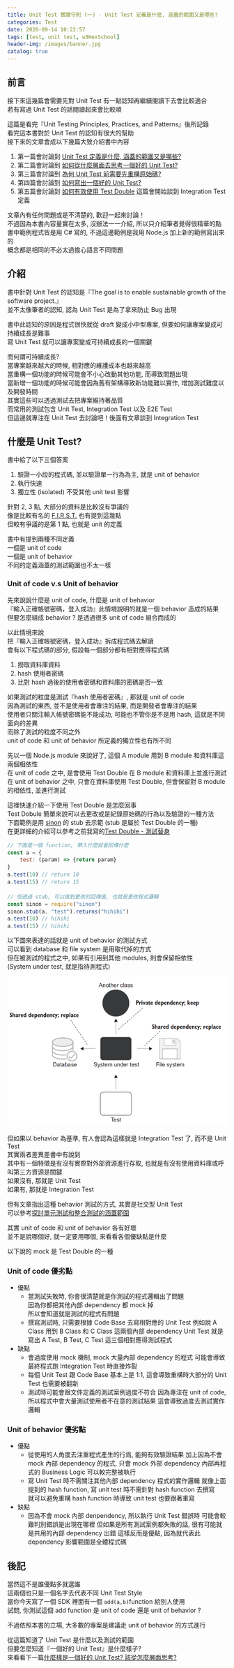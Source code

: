 ```yaml
---
title: Unit Test 實踐守則 (一) - Unit Test 定義是什麼, 涵蓋的範圍又是哪些?
categories: Test
date: 2020-09-14 10:22:57
tags: [test, unit test, w3HexSchool]
header-img: /images/banner.jpg
catalog: true
---
```


## 前言

接下來這幾篇會需要先對 Unit Test 有一點認知再繼續閱讀下去會比較適合  
若有寫過 Unit Test 的話閱讀起來會比較順  

這篇是看完『Unit Testing Principles, Practices, and Patterns』後所記錄  
看完這本書對於 Unit Test 的認知有很大的幫助  
接下來的文章會成以下幾篇大致介紹書中內容  

1. 第一篇會討論到 [Unit Test 定義是什麼, 涵蓋的範圍又是哪些?](/2020/09/14/unit-test-best-practice-part-1/)
2. 第二篇會討論到 [如何從什麼層面去思考一個好的 Unit Test?](/2020/09/21/unit-test-best-practice-part-2/)
3. 第三篇會討論到 [為何 Unit Test 前需要先重構原始碼? ](/2020/09/28/unit-test-best-practice-part-3/)
4. 第四篇會討論到 [如何寫出一個好的 Unit Test?](/2020/10/05/unit-test-best-practice-part-4/)
5. 第五篇會討論到 [如何有效使用 Test Double](/2020/10/12/unit-test-best-practice-part-5/)
    這篇會開始談到 Integration Test 定義

文章內有任何問題或是不清楚的, 歡迎一起來討論！  
不過因為本書內容量實在太多, 沒辦法一一介紹, 所以只介紹筆者覺得很精華的點  
書中範例程式皆是用 C# 寫的, 不過這邊範例是我用 Node.js 加上新的範例寫出來的  
概念都是相同的不必太過擔心語言不同問題  

## 介紹

書中針對 Unit Test 的認知是『The goal is to enable sustainable growth of the software project.』  
並不太像筆者的認知, 認為 Unit Test 是為了拿來防止 Bug 出現  

書中此認知的原因是程式很快就從 draft 變成小中型專案, 但要如何讓專案變成可持續成長是難事  
寫 Unit Test 就可以讓專案變成可持續成長的一個關鍵  

而何謂可持續成長?  
當專案越來越大的時候, 相對應的維護成本也越來越高  
當重構一個功能的時候可能會不小心改動其他功能, 而導致問題出現  
當新增一個功能的時候可能會因為舊有架構導致新功能難以實作, 增加測試難度以及開發時間  
其實這些可以透過測試去把專案維持著品質  
而常用的測試包含 Unit Test, Integration Test 以及 E2E Test  
但這邊就專注在 Unit Test 去討論吧！後面有文章談到 Integration Test  

## 什麼是 Unit Test?

書中給了以下三個答案  

1. 驗證一小段的程式碼, 並以驗證單一行為為主, 就是 unit of behavior
2. 執行快速
3. 獨立性 (isolated) 不受其他 unit test 影響

針對 2, 3 點, 大部分的資料是比較沒有爭議的  
像是比較有名的 [F.I.R.S.T.](https://dotblogs.com.tw/hatelove/2012/11/05/learning-tdd-in-30-days-day2-unit-testing-introduction) 也有提到這幾點  
但較有爭議的是第 1 點, 也就是 unit 的定義  

書中有提到兩種不同定義  
一個是 unit of code  
一個是 unit of behavior  
不同的定義涵蓋的測試範圍也不太一樣  

### Unit of code v.s Unit of behavior

先來說說什麼是 unit of code, 什麼是 unit of behavior  
『輸入正確帳號密碼，登入成功』此情境說明的就是一個 behavior 造成的結果  
但要怎麼組成 behavior ? 是透過很多 unit of code 組合而成的

以此情境來說  
把『輸入正確帳號密碼，登入成功』拆成程式碼去解讀  
會有以下程式碼的部分, 假設每一個部分都有相對應得程式碼    
1. 撈取資料庫資料
2. hash 使用者密碼
3. 比對 hash 過後的使用者密碼和資料庫的密碼是否一致

如果測試的粒度是測試『hash 使用者密碼』, 那就是 unit of code  
因為測試的東西, 並不是使用者會專注的結果, 而是開發者會專注的結果  
使用者只關注輸入帳號密碼能不能成功, 可能也不管你是不是用 hash, 這就是不同面向的差異  
而除了測試的粒度不同之外  
unit of code 和 unit of behavior 所定義的獨立性也有所不同  

先以一個 Node.js module 來說好了, 這個 A module 用到 B module 和資料庫這兩個相依性  
在 unit of code 之中, 是會使用 Test Double 在 B module 和資料庫上並進行測試  
在 unit of behavior 之中, 只會在資料庫使用 Test Double, 但會保留對 B module 的相依性, 並進行測試  

這裡快速介紹一下使用 Test Double 是怎麼回事  
Test Dobule 簡單來說可以去更改或是紀錄原始碼的行為以及驗證的一種方法  
下面範例是用 [sinon](https://sinonjs.org/) 的 stub 去示範 (stub 是屬於 Test Double 的一種)  
在更詳細的介紹可以參考之前我寫的[Test Double - 測試替身](/2019/12/10/unit-test-express/#test-double-測試替身)
```js
// 下面是一個 function, 帶入什麼就會回傳什麼
const a = {
    test: (param) => {return param}
}
a.test(10) // return 10
a.test(15) // return 15

// 但透過 stub, 可以做到更改的回傳值, 也就是更改程式邏輯
const sinon = require("sinon")
sinon.stub(a, "test").returns("hihihi")
a.test(10) // hihihi
a.test(15) // hihihi
```

以下圖來表達的話就是 unit of behavior 的測試方式  
可以看到 database 和 file system 是用取代掉的方式  
但在被測試的程式之中, 如果有引用到其他 modules, 則會保留相依性  
(System under test, 就是指待測程式)  

![unit of behavior](/images/unit-test/unit-test-best-practice-01.png)

但如果以 behavior 為基準, 有人會認為這樣就是 Integration Test 了, 而不是 Unit Test  
其實兩者差異差書中有說到  
其中有一個特徵是有沒有實際對外部資源進行存取, 也就是有沒有使用資料庫或呼叫第三方資源是關鍵  
如果沒有, 那就是 Unit Test  
如果有, 那就是 Integration Test  

但有文章指出這種 behavior 測試的方式, 其實是社交型 Unit Test  
可以參考[探討單元測試和整合測試的涵蓋範圍](https://ithelp.ithome.com.tw/articles/10229734)

其實 unit of code 和 unit of behavior 各有好壞  
並不是說哪個好, 就一定要用哪個, 來看看各個優缺點是什麼  

以下說的 mock 是 Test Double 的一種  

### Unit of code 優劣點  

- 優點
    - 當測試失敗時, 你會很清楚就是你測試的程式邏輯出了問題  
        因為你都把其他內部 dependency 都 mock 掉  
        所以會知道就是測試的程式有問題
    - 撰寫測試時, 只需要根據 Code Base 去寫相對應的 Unit Test
        例如說 A Class 用到 B Class 和 C Class 這兩個內部 dependency
        Unit Test 就是寫出 A Test, B Test, C Test 這三個相對應得測試程式
- 缺點
    - 會過度使用 mock 機制, mock 大量內部 dependency 的程式
        可能會導致最終程式跑 Integration Test 時直接炸裂
    - 每個 Unit Test 跟 Code Base 基本上是 1:1, 這會導致重構時大部分的 Unit Test 也需要被翻新
    - 測試時可能會跟文件定義的測試案例過度不符合
        因為專注在 unit of code, 所以程式中會大量測試使用者不在意的測試結果
        這會導致過度去測試實作邏輯

### Unit of behavior 優劣點
- 優點
    - 從使用的人角度去注重程式產生的行爲, 能夠有效驗證結果
        加上因為不會 mock 內部 dependency 的程式, 只會 mock 外部 dependency
        內部再程式的 Business Logic 可以較完整被執行
    - 寫 Unit Test 時不需關注其他內部 dependency 程式的實作邏輯
        就像上面提到的 hash function, 寫 unit test 時不需針對 hash function 去撰寫  
        就可以避免重構 hash function 時導致 unit test 也要跟著重寫
- 缺點
    - 因為不會 mock 內部 denpendency, 所以執行 Unit Test 錯誤時
        可能會較難判別錯誤是出現在哪裡
        但如果是所有測試案例都失敗的話, 很有可能就是共用的內部 dependency 出錯
        這樣反而是優點, 因為就代表此 dependency 影響範圍是全體程式碼

## 後記

當然這不是誰優點多就選誰  
這兩個也只是一個名字去代表不同 Unit Test Style  
當你今天寫了一個 SDK 裡面有一個 `add(a,b)`function 給別人使用  
試問, 你測試這個 add  function 是 unit of code 還是 unit of behavior ?  

不過依照本書的立場, 大多數的專案是建議走 unit of behavior 的方式進行  

從這篇知道了 Unit Test 是什麼以及測試的範圍  
但要怎麼知道『一個好的 Unit Test』是什麼樣子?  
來看看下一篇[什麼樣是一個好的 Unit Test? 該從怎麼層面思考?](/2020/09/21/unit-test-best-practice-part-2/)